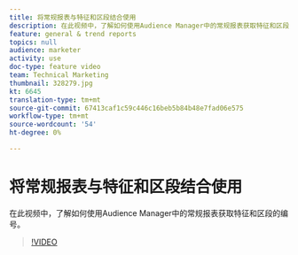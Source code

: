 ```yaml
---
title: 将常规报表与特征和区段结合使用
description: 在此视频中，了解如何使用Audience Manager中的常规报表获取特征和区段的编号。
feature: general & trend reports
topics: null
audience: marketer
activity: use
doc-type: feature video
team: Technical Marketing
thumbnail: 328279.jpg
kt: 6645
translation-type: tm+mt
source-git-commit: 67413caf1c59c446c16beb5b84b48e7fad06e575
workflow-type: tm+mt
source-wordcount: '54'
ht-degree: 0%

---
```



# 将常规报表与特征和区段结合使用

在此视频中，了解如何使用Audience Manager中的常规报表获取特征和区段的编号。

>[!VIDEO](https://video.tv.adobe.com/v/328279/?quality=12&learn=on)

